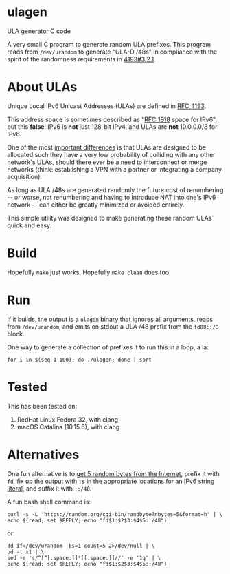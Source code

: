 # ulagen
ULA generator C code

A very small C program to generate random ULA prefixes. This program reads from `/dev/urandom` to generate "ULA-D /48s" in compliance with the spirit of the randomness requirements in [4193#3.2.1](https://www.rfc-editor.org/rfc/rfc4193.html#section-3.2.1).

# About ULAs
Unique Local IPv6 Unicast Addresses (ULAs) are defined in [RFC 4193](https://www.rfc-editor.org/rfc/rfc4193.html).

This address space is sometimes described as "[RFC 1918](https://www.rfc-editor.org/rfc/rfc1918.html) space for IPv6", but this **false**! IPv6 is **not** just 128-bit IPv4, and ULAs are **not** 10.0.0.0/8 for IPv6.

One of the most [important differences](https://www.rfc-editor.org/rfc/rfc4193.html#section-6.1) is that ULAs are designed to be allocated such they have a very low probability of colliding with any other network's ULAs, should there ever be a need to interconnect or merge networks (think: establishing a VPN with a partner or integrating a company acquisition).

As long as ULA /48s are generated randomly the future cost of renumbering -- or worse, not renumbering and having to introduce NAT into one's IPv6 network -- can either be greatly minimized or avoided entirely.

This simple utility was designed to make generating these random ULAs quick and easy.

# Build
Hopefully `make` just works.  Hopefully `make clean` does too.

# Run
If it builds, the output is a `ulagen` binary that ignores all arguments, reads from `/dev/urandom`, and emits on stdout a ULA /48 prefix from the `fd00::/8` block.

One way to generate a collection of prefixes it to run this in a loop, a la:

```
for i in $(seq 1 100); do ./ulagen; done | sort
```

# Tested
This has been tested on:
1) RedHat Linux Fedora 32, with clang
1) macOS Catalina (10.15.6), with clang


# Alternatives
One fun alternative is to [get 5 random bytes from the Internet](https://random.org/cgi-bin/randbyte?nbytes=5&format=h), prefix it with `fd`, fix up the output with `:`s in the appropriate locations for an [IPv6 string literal](https://www.rfc-editor.org/rfc/rfc5952.html), and suffix it with `::/48`.

A fun bash shell command is:

```
curl -s -L 'https://random.org/cgi-bin/randbyte?nbytes=5&format=h' | \
echo $(read; set $REPLY; echo "fd$1:$2$3:$4$5::/48")
```

or:

```
dd if=/dev/urandom  bs=1 count=5 2>/dev/null | \
od -t x1 | \
sed -e 's/^[^[:space:]]*[[:space:]]//' -e '1q' | \
echo $(read; set $REPLY; echo "fd$1:$2$3:$4$5::/48")
```
